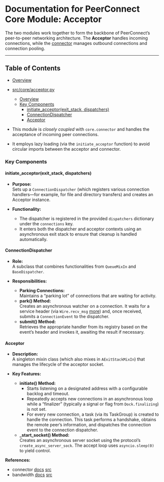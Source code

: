 # Documentation for PeerConnect Core Module: Acceptor

The two modules work together to form the backbone of PeerConnect’s peer-to-peer networking architecture. The **Acceptor** handles incoming connections, while the [connector](https://github.com/ShaikAli65/PeerConnect/blob/dev/docs/core/connector.md) manages outbound connections and connection pooling.

---

## Table of Contents

- [Overview](#overview)
- [src/core/acceptor.py](#srccoreacceptorpy)
  - [Overview](#overview-1)
  - [Key Components](#key-components)
    - [initiate_acceptor(exit_stack, dispatchers)](#initiate_acceptorexit_stack-dispatchers)
    - [ConnectionDispatcher](#connectiondispatcher)
    - [Acceptor](#acceptor)

- This module is *closely coupled* with `core.connector` and handles the acceptance of incoming peer connections.
- It employs lazy loading (via the `initiate_acceptor` function) to avoid circular imports between the acceptor and connector.

### Key Components

#### initiate_acceptor(exit_stack, dispatchers)

- **Purpose:**  
  Sets up a `ConnectionDispatcher` (which registers various connection handlers—for example, for file and directory transfers) and creates an Acceptor instance.
  
- **Functionality:**  
  - The dispatcher is registered in the provided `dispatchers` dictionary under the `connections` key.
  - It enters both the dispatcher and acceptor contexts using an asynchronous exit stack to ensure that cleanup is handled automatically.

#### ConnectionDispatcher

- **Role:**  
  A subclass that combines functionalities from `QueueMixIn` and `BaseDispatcher`.

- **Responsibilities:**
  - **Parking Connections:**  
    Maintains a “parking lot” of connections that are waiting for activity.
  - **park() Method:**  
    Creates an asynchronous watcher on a connection. It waits for a service header (via `Wire.recv_msg` [more](https://github.com/ShaikAli65/PeerConnect/blob/dev/docs/avails/wire.md)) and, once received, submits a `ConnectionEvent` to the dispatcher.
  - **submit() Method:**  
    Retrieves the appropriate handler from its registry based on the event’s header and invokes it, awaiting the result if necessary.

#### Acceptor

- **Description:**  
  A singleton mixin class (which also mixes in `AExitStackMixIn`) that manages the lifecycle of the acceptor socket.
  
- **Key Features:**
  - **initiate() Method:**  
    - Starts listening on a designated address with a configurable backlog and timeout.
    - Repeatedly accepts new connections in an asynchronous loop while a “finalizer” (typically a signal or flag from `Dock.finalizing`) is not set.
    - For every new connection, a task (via its TaskGroup) is created to handle the connection. This task performs a handshake, obtains the remote peer’s information, and dispatches the connection event to the connection dispatcher.
  - **_start_socket() Method:**  
    Creates an asynchronous server socket using the protocol’s `create_async_server_sock`. The accept loop uses `asyncio.sleep(0)` to yield control.


**References:**  
- connector [docs](https://github.com/ShaikAli65/PeerConnect/blob/dev/docs/core/connector.md) [src](https://github.com/ShaikAli65/PeerConnect/blob/dev/src/core/connector.md)
- bandwidth [docs](https://github.com/ShaikAli65/PeerConnect/blob/dev/docs/core/bandwidth.md) [src](https://github.com/ShaikAli65/PeerConnect/blob/dev/src/core/bandwidth.md)